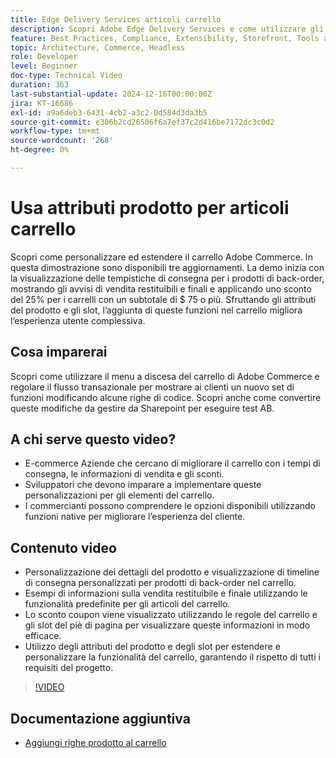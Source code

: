 ```yaml
---
title: Edge Delivery Services articoli carrello
description: Scopri Adobe Edge Delivery Services e come utilizzare gli attributi del prodotto per visualizzare nuove informazioni sugli articoli del carrello.
feature: Best Practices, Compliance, Extensibility, Storefront, Tools and External Services
topic: Architecture, Commerce, Headless
role: Developer
level: Beginner
doc-type: Technical Video
duration: 363
last-substantial-update: 2024-12-16T00:00:00Z
jira: KT-16686
exl-id: a9a6deb3-6431-4cb2-a3c2-0d584d3da3b5
source-git-commit: e306b2cd26506f6a7ef37c2d416be7172dc3c0d2
workflow-type: tm+mt
source-wordcount: '268'
ht-degree: 0%

---
```


# Usa attributi prodotto per articoli carrello

Scopri come personalizzare ed estendere il carrello Adobe Commerce. In questa dimostrazione sono disponibili tre aggiornamenti.  La demo inizia con la visualizzazione delle tempistiche di consegna per i prodotti di back-order, mostrando gli avvisi di vendita restituibili e finali e applicando uno sconto del 25% per i carrelli con un subtotale di $ 75 o più. Sfruttando gli attributi del prodotto e gli slot, l’aggiunta di queste funzioni nel carrello migliora l’esperienza utente complessiva.

## Cosa imparerai

Scopri come utilizzare il menu a discesa del carrello di Adobe Commerce e regolare il flusso transazionale per mostrare ai clienti un nuovo set di funzioni modificando alcune righe di codice.  Scopri anche come convertire queste modifiche da gestire da Sharepoint per eseguire test AB.

## A chi serve questo video?

* E-commerce Aziende che cercano di migliorare il carrello con i tempi di consegna, le informazioni di vendita e gli sconti.
* Sviluppatori che devono imparare a implementare queste personalizzazioni per gli elementi del carrello.
* I commercianti possono comprendere le opzioni disponibili utilizzando funzioni native per migliorare l’esperienza del cliente.

## Contenuto video

* Personalizzazione dei dettagli del prodotto e visualizzazione di timeline di consegna personalizzati per prodotti di back-order nel carrello.
* Esempi di informazioni sulla vendita restituibile e finale utilizzando le funzionalità predefinite per gli articoli del carrello.
* Lo sconto coupon viene visualizzato utilizzando le regole del carrello e gli slot del piè di pagina per visualizzare queste informazioni in modo efficace.
* Utilizzo degli attributi del prodotto e degli slot per estendere e personalizzare la funzionalità del carrello, garantendo il rispetto di tutti i requisiti del progetto.

>[!VIDEO](https://video.tv.adobe.com/v/3441124?learn=on&captions=ita)


## Documentazione aggiuntiva

* [Aggiungi righe prodotto al carrello](https://experienceleague.adobe.com/developer/commerce/storefront/dropins/cart/tutorials/add-product-lines-to-cart-summary/?lang=it)
